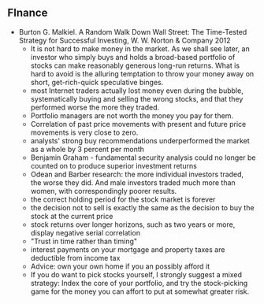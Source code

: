 FInance
-------

* Burton G. Malkiel. A Random Walk Down Wall Street: The Time-Tested Strategy for Successful Investing, W. W. Norton & Company 2012
  - It is not hard to make money in the market. As we shall see later, an investor who simply buys and holds a broad-based portfolio of stocks can make reasonably generous long-run returns. What is hard to avoid is the alluring temptation to throw your money away on short, get-rich-quick speculative binges.
  - most Internet traders actually lost money even during the bubble, systematically buying and selling the wrong stocks, and that they performed worse the more they traded.
  - Portfolio managers are not worth the money you pay for them.
  - Correlation of past price movements with present and future price movements is very close to zero.
  - analysts' strong buy recommendations underperformed the market as a whole by 3 percent per month
  - Benjamin Graham - fundamental security analysis could no longer be counted on to produce superior investment returns
  - Odean and Barber research: the more individual investors traded, the worse they did. And male investors traded much more than women, with correspondingly poorer results.
  - the correct holding period for the stock market is forever
  - the decision not to sell is exactly the same as the decision to buy the stock at the current price
  - stock returns over longer horizons, such as two years or more, display negative serial correlation
  - "Trust in time rather than timing"
  - interest payments on your mortgage and property taxes are deductible from income tax
  - Advice: own your own home if you an possibly afford it
  - If you do want to pick stocks yourself, I strongly suggest a mixed strategy: Index the core of your portfolio, and try the stock-picking game for the money you can affort to put at somewhat greater risk.
